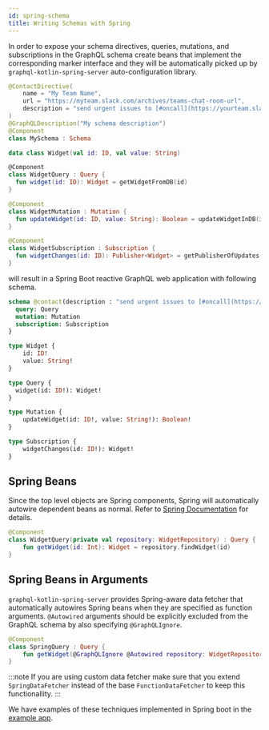 ```yaml
---
id: spring-schema
title: Writing Schemas with Spring
---
```


In order to expose your schema directives, queries, mutations, and subscriptions in the GraphQL schema create beans that
implement the corresponding marker interface and they will be automatically picked up by `graphql-kotlin-spring-server`
auto-configuration library.

```kotlin
@ContactDirective(
    name = "My Team Name",
    url = "https://myteam.slack.com/archives/teams-chat-room-url",
    description = "send urgent issues to [#oncall](https://yourteam.slack.com/archives/oncall)."
)
@GraphQLDescription("My schema description")
@Component
class MySchema : Schema

data class Widget(val id: ID, val value: String)

@Component
class WidgetQuery : Query {
  fun widget(id: ID): Widget = getWidgetFromDB(id)
}

@Component
class WidgetMutation : Mutation {
  fun updateWidget(id: ID, value: String): Boolean = updateWidgetInDB(id, value)
}

@Component
class WidgetSubscription : Subscription {
  fun widgetChanges(id: ID): Publisher<Widget> = getPublisherOfUpdates(id)
}
```

will result in a Spring Boot reactive GraphQL web application with following schema.

```graphql
schema @contact(description : "send urgent issues to [#oncall](https://yourteam.slack.com/archives/oncall).", name : "My Team Name", url : "https://myteam.slack.com/archives/teams-chat-room-url"){
  query: Query
  mutation: Mutation
  subscription: Subscription
}

type Widget {
    id: ID!
    value: String!
}

type Query {
  widget(id: ID!): Widget!
}

type Mutation {
    updateWidget(id: ID!, value: String!): Boolean!
}

type Subscription {
    widgetChanges(id: ID!): Widget!
}
```

## Spring Beans

Since the top level objects are Spring components, Spring will automatically autowire dependent beans as normal. Refer to [Spring Documentation](https://docs.spring.io/spring/docs/current/spring-framework-reference/) for details.

```kotlin
@Component
class WidgetQuery(private val repository: WidgetRepository) : Query {
    fun getWidget(id: Int): Widget = repository.findWidget(id)
}
```

## Spring Beans in Arguments

`graphql-kotlin-spring-server` provides Spring-aware data fetcher that automatically autowires Spring beans when they are
specified as function arguments. `@Autowired` arguments should be explicitly excluded from the GraphQL schema by also
specifying `@GraphQLIgnore`.

```kotlin
@Component
class SpringQuery : Query {
    fun getWidget(@GraphQLIgnore @Autowired repository: WidgetRepository, id: Int): Widget = repository.findWidget(id)
}
```

:::note
If you are using custom data fetcher make sure that you extend `SpringDataFetcher` instead of the base `FunctionDataFetcher` to keep this functionallity.
:::

We have examples of these techniques implemented in Spring boot in the [example
app](https://github.com/ExpediaGroup/graphql-kotlin/blob/master/examples/server/spring-server/src/main/kotlin/com/expediagroup/graphql/examples/server/spring/query/NestedQueries.kt).
